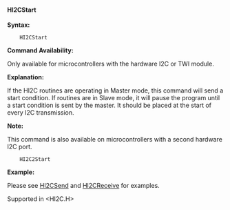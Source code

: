 <div class="section">

<div class="titlepage">

<div>

<div>

#### <span id="hi2cstart"></span>HI2CStart

</div>

</div>

</div>

<span class="strong">**Syntax:**</span>

``` screen
    HI2CStart
```

<span class="strong">**Command Availability:**</span>

Only available for microcontrollers with the hardware I2C or TWI module.

<span class="strong">**Explanation:**</span>

If the HI2C routines are operating in Master mode, this command will
send a start condition. If routines are in Slave mode, it will pause the
program until a start condition is sent by the master. It should be
placed at the start of every I2C transmission.

<span class="strong">**Note:**</span>

This command is also available on microcontrollers with a second
hardware I2C port.

``` screen
    HI2C2Start
```

<span class="strong">**Example:**</span>

Please see
<a href="hi2csend" class="link" title="HI2CSend">HI2CSend</a> and
<a href="hi2creceive" class="link" title="HI2CReceive">HI2CReceive</a>
for examples.

Supported in &lt;HI2C.H&gt;

</div>
